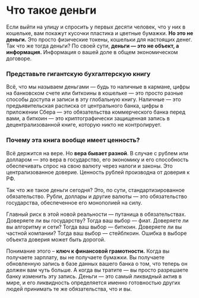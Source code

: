 # Что такое деньги 

Если выйти на улицу и спросить у первых десяти человек, что у них в кошельке, вам покажут кусочки пластика и цветные бумажки. **Но это не деньги.** Это просто физические токены, кошельки для настоящих денег. Так что же тогда деньги? По своей сути, **деньги — это не объект, а информация.** Информация о вашей доле в общем экономическом договоре.

### Представьте гигантскую бухгалтерскую книгу 
Всё, что мы называем деньгами — будь то наличные в кармане, цифры на банковском счете или биткоины в кошельке — это просто разные способы доступа и записи в эту глобальную книгу. Наличные — это предъявительская расписка от центрального банка, цифры в приложении Сбера — это обязательства коммерческого банка перед вами, а биткоин — это криптографически защищенная запись в децентрализованной книге, которую никто не контролирует.

### Почему эта книга вообще имеет ценность?
Всё держится на вере. Но **вера бывает разной**. В случае с рублем или долларом — это вера в государство, его экономику и его способность обеспечивать спрос на свою валюту через налоги и законы. Это централизованное доверие. Ценность рублей производна от доверия к РФ.

Так что же такое деньги сегодня? Это, по сути, стандартизированное обязательство. Рубли, доллары и другие валюты — это обязательство государства, обеспеченное его монополией на силу.

Главный риск в этой новой реальности — путаница в обязательствах. Доверяете ли вы государству? Тогда ваш выбор — фиат. Доверяете ли вы алгоритму и сети? Тогда ваш выбор — биткоин. Доверяете ли вы частной компании? Тогда ваш выбор — стейблкоин. Ошибка в выборе объекта доверия может быть дорогой.

Понимание этого – **ключ к финансовой грамотности.** Когда вы получаете зарплату, вы не получаете бумажки. Вы получаете обновленную запись в базе данных вашего банка о том, что теперь он должен вам чуть больше. А когда вы тратите — вы просто разрешаете банку изменить эту запись. Деньги — это самый ликвидный актив в мире, и его ликвидность определяется именно готовностью других людей принимать те же обязательства, что и вы.